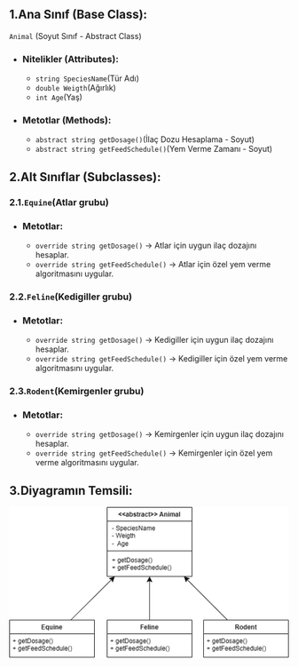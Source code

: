 ## 1.Ana Sınıf (Base Class):
`Animal` (Soyut Sınıf - Abstract Class)
 - ### Nitelikler (Attributes):
    - `string SpeciesName`(Tür Adı)
    - `double Weigth`(Ağırlık)
    - `int Age`(Yaş)
 - ### Metotlar (Methods):
    - `abstract string getDosage()`(İlaç Dozu Hesaplama - Soyut)
    - `abstract string getFeedSchedule()`(Yem Verme Zamanı - Soyut)
## 2.Alt Sınıflar (Subclasses):
### 2.1.`Equine`(Atlar grubu)
 - ### Metotlar:
    - `override string getDosage()`
       -> Atlar için uygun ilaç dozajını hesaplar.
    - `override string getFeedSchedule()`
       -> Atlar için özel yem verme algoritmasını uygular.
### 2.2.`Feline`(Kedigiller grubu)
  - ### Metotlar:
    - `override string getDosage()`
       -> Kedigiller için uygun ilaç dozajını hesaplar.
    - `override string getFeedSchedule()`
       -> Kedigiller için özel yem verme algoritmasını uygular.
### 2.3.`Rodent`(Kemirgenler grubu)
  - ### Metotlar:
    - `override string getDosage()`
       -> Kemirgenler için uygun ilaç dozajını hesaplar.
    - `override string getFeedSchedule()`
       -> Kemirgenler için özel yem verme algoritmasını uygular.
## 3.Diyagramın Temsili:
![Diyagramın Temsili](diyagram.png)
